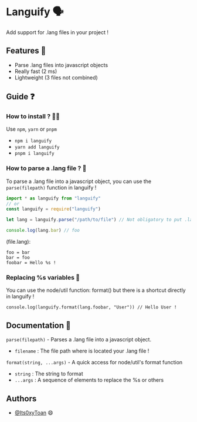
# Languify 🗣️

Add support for .lang files in your project !


## Features 🚀

- Parse .lang files into javascript objects
- Really fast (2 ms)
- Lightweight (3 files not combined)



## Guide ❓

### How to install ? 👨‍💻
Use `npm`, `yarn` or `pnpm`
- `npm i languify`
- `yarn add languify`
- `pnpm i languify`

### How to parse a .lang file ? 👅
To parse a .lang file into a javascript object, you can use the `parse(filepath)` function in languify !

```js
import * as languify from "languify"
// or
const languify = require("languify")

let lang = languify.parse("/path/to/file") // Not obligatory to put .lang after the name but still recomended !

console.log(lang.bar) // foo
```

(file.lang):
```lang
foo = bar
bar = foo
foobar = Hello %s !
```

### Replacing %s variables 🔄️
You can use the node/util function: format() but there is a shortcut directly in languify !
```
console.log(languify.format(lang.foobar, "User")) // Hello User !
```
## Documentation 🫡

`parse(filepath)` - Parses a .lang file into a javascript object.
- `filename` : The file path where is located your .lang file !

`format(string, ...args)` - A quick access for node/util's format function
- `string` : The string to format
- `...args` : A sequence of elements to replace the %s or others
## Authors

- [@Its0xyToan](https://www.github.com/Its0xyToan) 😄

